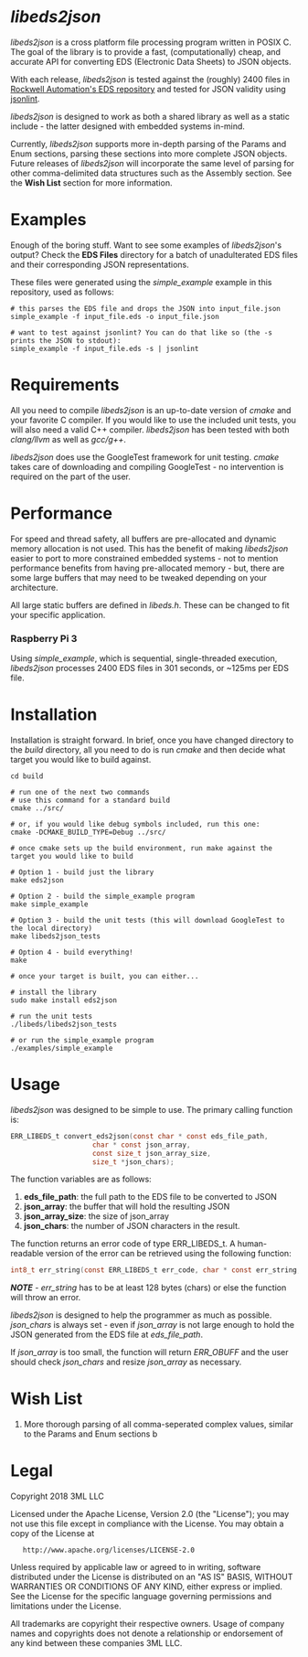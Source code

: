 # *libeds2json*
*libeds2json* is a cross platform file processing program written in POSIX C. The goal of the library is to provide a fast, (computationally) cheap, and accurate API for converting EDS (Electronic Data Sheets) to JSON objects.

With each release, *libeds2json* is tested against the (roughly) 2400 files in [Rockwell Automation's EDS repository](https://www.rockwellautomation.com/global/support/networks/eds.page) and tested for JSON validity using [jsonlint](https://www.npmjs.com/package/jsonlint).

*libeds2json* is designed to work as both a shared library as well as a static include - the latter designed with embedded systems in-mind.

Currently, *libeds2json* supports more in-depth parsing of the Params and Enum sections, parsing these sections into more complete JSON objects. Future releases of *libeds2json* will incorporate the same level of parsing for other comma-delimited data structures such as the Assembly section. See the **Wish List** section for more information.

# Examples
Enough of the boring stuff. Want to see some examples of *libeds2json*'s output? Check the **EDS Files** directory for a batch of unadulterated EDS files and their corresponding JSON representations.

These files were generated using the *simple_example* example in this repository, used as follows:

```shell
# this parses the EDS file and drops the JSON into input_file.json
simple_example -f input_file.eds -o input_file.json

# want to test against jsonlint? You can do that like so (the -s prints the JSON to stdout):
simple_example -f input_file.eds -s | jsonlint
```
# Requirements
All you need to compile *libeds2json* is an up-to-date version of *cmake* and your favorite C compiler. If you would like to use the included unit tests, you will also need a valid C++ compiler. *libeds2json* has been tested with both *clang/llvm* as well as *gcc/g++*.

*libeds2json* does use the GoogleTest framework for unit testing. *cmake* takes care of downloading and compiling GoogleTest - no intervention is required on the part of the user.

# Performance
For speed and thread safety, all buffers are pre-allocated and dynamic memory allocation is not used. This has the benefit of making *libeds2json* easier to port to more constrained embedded systems - not to mention performance benefits from having pre-allocated memory - but, there are some large buffers that may need to be tweaked depending on your architecture.

All large static buffers are defined in *libeds.h*. These can be changed to fit your specific application.

### Raspberry Pi 3
Using *simple_example*, which is sequential, single-threaded execution, *libeds2json* processes 2400 EDS files in 301 seconds, or ~125ms per EDS file.

# Installation
Installation is straight forward. In brief, once you have changed directory to the *build* directory, all you need to do is run *cmake* and then decide what target you would like to build against. 

```shell
cd build

# run one of the next two commands
# use this command for a standard build
cmake ../src/

# or, if you would like debug symbols included, run this one:
cmake -DCMAKE_BUILD_TYPE=Debug ../src/

# once cmake sets up the build environment, run make against the target you would like to build

# Option 1 - build just the library
make eds2json

# Option 2 - build the simple_example program
make simple_example

# Option 3 - build the unit tests (this will download GoogleTest to the local directory)
make libeds2json_tests

# Option 4 - build everything!
make

# once your target is built, you can either...

# install the library
sudo make install eds2json

# run the unit tests
./libeds/libeds2json_tests

# or run the simple_example program
./examples/simple_example

```

# Usage
*libeds2json* was designed to be simple to use. The primary calling function is:

```c
ERR_LIBEDS_t convert_eds2json(const char * const eds_file_path, 
					char * const json_array, 
					const size_t json_array_size,
					size_t *json_chars);
```

The function variables are as follows:

1. **eds_file_path**: the full path to the EDS file to be converted to JSON
2. **json_array**: the buffer that will hold the resulting JSON
3. **json_array_size**: the size of json_array
4. **json_chars**: the number of JSON characters in the result.

The function returns an error code of type ERR_LIBEDS_t. A human-readable version of the error can be retrieved using the following function:

```c
int8_t err_string(const ERR_LIBEDS_t err_code, char * const err_string, const size_t err_string_size);
```

***NOTE*** - *err_string* has to be at least 128 bytes (chars) or else the function will throw an error.

*libeds2json* is designed to help the programmer as much as possible. *json_chars* is always set - even if *json_array* is not large enough to hold the JSON generated from the EDS file at *eds_file_path*.

If *json_array* is too small, the function will return *ERR_OBUFF* and the user should check *json_chars* and resize *json_array* as necessary.

# Wish List
1. More thorough parsing of all comma-seperated complex values, similar to the Params and Enum sections b

# Legal
Copyright 2018 3ML LLC

   Licensed under the Apache License, Version 2.0 (the "License");
   you may not use this file except in compliance with the License.
   You may obtain a copy of the License at

       http://www.apache.org/licenses/LICENSE-2.0

   Unless required by applicable law or agreed to in writing, software
   distributed under the License is distributed on an "AS IS" BASIS,
   WITHOUT WARRANTIES OR CONDITIONS OF ANY KIND, either express or implied.
   See the License for the specific language governing permissions and
   limitations under the License.

All trademarks are copyright their respective owners. Usage of company names and copyrights does not denote a relationship or endorsement of any kind between these companies 3ML LLC.
